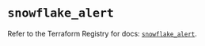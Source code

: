 # `snowflake_alert`

Refer to the Terraform Registry for docs: [`snowflake_alert`](https://registry.terraform.io/providers/snowflake-labs/snowflake/0.100.0/docs/resources/alert).
